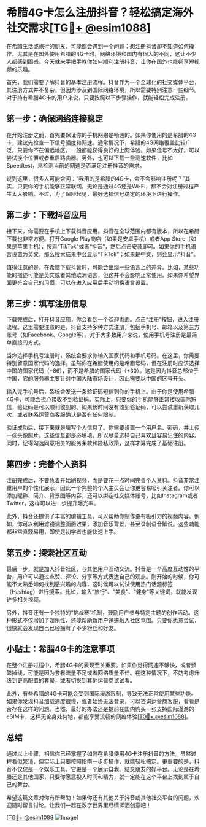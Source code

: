 # 希腊4G卡怎么注册抖音？轻松搞定海外社交需求[[TG💪+ @esim1088](https://t.me/s/esim1088)]

在希腊生活或旅行的朋友，可能都会遇到一个问题：想注册抖音却不知道如何操作。尤其是在国外使用希腊的4G卡时，网络环境和国内有很大的不同，这让不少人都感到困惑。今天就来手把手教你如何顺利注册抖音，让你在国外也能畅享短视频的乐趣。

首先，我们需要了解抖音的基本注册流程。抖音作为一个全球化的社交媒体平台，其注册方式并不复杂，但因为涉及到国际网络环境，所以需要特别注意一些细节。对于持有希腊4G卡的用户来说，只要按照以下步骤操作，就能轻松完成注册。

## 第一步：确保网络连接稳定

在开始注册之前，首先要保证你的手机网络是畅通的。如果你使用的是希腊的4G卡，建议先检查一下信号强度和网速。通常情况下，希腊的4G网络覆盖比较广泛，只要你不在偏远地区，一般都能获得良好的上网体验。如果信号不太好，可以尝试换个位置或者重启路由器。另外，也可以下载一些测速软件，比如Speedtest，来检测当前的网速是否满足注册抖音的需求。

说到这里，很多人可能会问：“我用的是希腊的4G卡，会不会影响注册呢？”其实，只要你的手机能够正常联网，无论是通过4G还是Wi-Fi，都不会对注册过程产生太大影响。不过，为了保险起见，最好选择信号稳定的环境下进行操作。

## 第二步：下载抖音应用

接下来，你需要在手机上下载抖音应用。抖音在全球范围内都有版本，所以在希腊下载也非常方便。打开Google Play商店（如果是安卓手机）或者App Store（如果是苹果手机），搜索“TikTok”或者“抖音”，然后点击安装即可。如果你的手机语言设置为英文，那么搜索结果中会显示“TikTok”；如果是中文，则会显示“抖音”。

值得注意的是，在希腊下载抖音时，可能会出现一些语言上的差异。比如，某些功能的描述可能是英文或者其他欧洲语言，但这并不会影响正常使用。如果你希望界面更符合自己的习惯，可以在进入应用后手动切换语言设置。

## 第三步：填写注册信息

下载完成后，打开抖音应用，你会看到一个欢迎页面。点击“注册”按钮，进入注册流程。这里需要注意的是，抖音支持多种方式注册，包括手机号、邮箱以及第三方账号（如Facebook、Google等）。对于大多数用户来说，使用手机号注册是最简单直接的方式。

当你选择手机号注册时，系统会要求你输入国家代码和手机号码。在这里，你需要特别留意国家代码的选择。虽然你在希腊使用的是希腊号码，但在注册时应该选择中国的国家代码（+86），而不是希腊的国家代码（+30）。这是因为抖音总部位于中国，它的服务器主要针对中国大陆市场设计，因此需要以中国的区号开头。

输入完手机号后，系统会发送一条验证码短信到你的手机上。由于你是使用希腊4G卡，可能会担心接收不到验证码。实际上，只要你的手机能够正常接收国际短信，验证码是可以顺利收到的。如果长时间没有收到验证码，可以尝试重新获取几次，或者联系运营商客服确认是否有任何限制。

验证成功后，接下来就是填写个人信息了。你需要设置一个用户名、密码，并上传一张头像照片。这些信息都是必填项，所以尽量选择自己喜欢且容易记住的内容。同时，记得勾选同意相关的服务条款和隐私政策，这样才算完成了基础注册。

## 第四步：完善个人资料

注册完成后，不要急着开始刷视频，而是要花一点时间完善个人资料。抖音非常注重用户的个性化展示，因此一个完整的个人主页会让你更容易吸引关注者。你可以添加昵称、简介、背景图等内容，还可以绑定社交媒体账号，比如Instagram或者Twitter，这样可以进一步提升曝光率。

此外，抖音还提供了丰富的编辑工具，可以帮助你制作更有吸引力的视频内容。例如，你可以利用滤镜调整画面效果，添加音乐背景，甚至录制语音解说。这些功能都非常直观易用，即使是初学者也能快速上手。

## 第五步：探索社区互动

最后一步，就是加入抖音社区，与其他用户互动交流。抖音是一个高度互动性的平台，用户可以通过点赞、评论、分享等方式表达自己的观点。刚开始的时候，你可能不太熟悉如何找到感兴趣的内容，这时候可以试试使用热门话题标签（Hashtag）进行搜索。比如，输入“旅行”、“美食”、“健身”等关键词，就能发现许多相关视频。

另外，抖音还有一个独特的“挑战赛”机制，鼓励用户参与特定主题的创作活动。这种形式不仅增加了娱乐性，还能帮助新用户迅速融入社区氛围。只要你愿意尝试，很快就会发现自己已经拥有了不少粉丝和好友。

## 小贴士：希腊4G卡的注意事项

在整个注册过程中，希腊4G卡的表现至关重要。如果你觉得网速不够快，或者频繁掉线，可能是因为套餐流量不足或者网络质量不佳。在这种情况下，不妨考虑升级到更高配置的套餐，或者切换到其他运营商试试看。

此外，有些希腊的4G卡可能会受到国际漫游限制，导致无法正常使用某些功能。如果你发现抖音加载速度很慢，或者始终无法登录，可以咨询运营商客服，看看是否存在这样的问题。当然，最好的办法还是提前在国内购买一张支持国际漫游的eSIM卡，这样无论身处何地，都能享受流畅的网络体验[[TG💪+ @esim1088](https://t.me/s/esim1088)]。

## 总结

通过以上步骤，相信你已经掌握了如何在希腊使用4G卡注册抖音的方法。虽然过程看似繁琐，但实际上只要按照指南一步步操作，就能轻松搞定。更重要的是，抖音不仅仅是一个娱乐工具，它更是一个展示自我、结交朋友的好平台。无论是在希腊还是其他国家，只要你愿意投入时间和精力，就一定能在这个平台上找到属于自己的舞台。

希望这篇文章对你有所帮助！如果你还有其他关于抖音或其他社交平台的问题，欢迎随时留言讨论。让我们一起在数字世界里尽情挥洒创意吧！

[[TG💪+ @esim1088](https://t.me/s/esim1088) ![Image](https://i.postimg.cc/4NQfJmqS/Snipaste-2025-05-13-00-14-12.png)]
